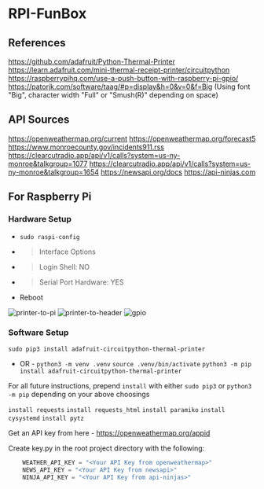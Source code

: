# RPI-FunBox

## References
https://github.com/adafruit/Python-Thermal-Printer
https://learn.adafruit.com/mini-thermal-receipt-printer/circuitpython
https://raspberrypihq.com/use-a-push-button-with-raspberry-pi-gpio/
https://patorjk.com/software/taag/#p=display&h=0&v=0&f=Big (Using font "Big", character width "Full" or "Smush(R)" depending on space)

## API Sources
https://openweathermap.org/current
https://openweathermap.org/forecast5
https://www.monroecounty.gov/incidents911.rss
https://clearcutradio.app/api/v1/calls?system=us-ny-monroe&talkgroup=1077
https://clearcutradio.app/api/v1/calls?system=us-ny-monroe&talkgroup=1654
https://newsapi.org/docs
https://api-ninjas.com

## For Raspberry Pi

### Hardware Setup
* `sudo raspi-config`
* > Interface Options
* > Login Shell: NO
* > Serial Port Hardware: YES
* Reboot

![printer-to-pi](https://github.com/aidan-lemay/RPI-FunBox/assets/34166033/3c49a892-93da-4817-ac5a-a91879448cd5)
![printer-to-header](https://github.com/aidan-lemay/RPI-FunBox/assets/34166033/d9d9eac8-ef65-47c9-9c2b-59289bc0cee5)
![gpio](https://github.com/aidan-lemay/RPI-FunBox/assets/34166033/0cbffadd-883f-4266-a181-dd581589301d)

### Software Setup
`sudo pip3 install adafruit-circuitpython-thermal-printer`
- OR -
`python3 -m venv .venv`
`source .venv/bin/activate`
`python3 -m pip install adafruit-circuitpython-thermal-printer`

For all future instructions, prepend `install` with either `sudo pip3` or `python3 -m pip` depending on your above choosings

`install requests`
`install requests_html`
`install paramiko`
`install cysystemd`
`install pytz`

Get an API key from here - https://openweathermap.org/appid

Create key.py in the root project directory with the following: 
```python
    WEATHER_API_KEY = "<Your API Key from openweathermap>"
    NEWS_API_KEY = "<Your API Key from newsapi>"
    NINJA_API_KEY = "<Your API Key from api-ninjas>"
```
